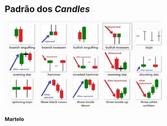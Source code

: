 # Padrão dos *Candles*

![Padrão dos candles](https://raw.githubusercontent.com/danilomartinelli/notebook/master/static/maxresdefault.jpg)
### Martelo

<!--stackedit_data:
eyJoaXN0b3J5IjpbNjgyMzg1NzU3XX0=
-->